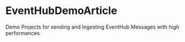 # EventHubDemoArticle
Demo Projects for sending and Ingesting EventHub Messages with high performances
